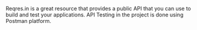 Reqres.in is a great resource that provides a public API that you can use to build and test your applications.
API Testing in the project is done using Postman platform.
